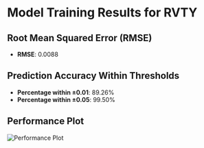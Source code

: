 # Model Training Results for RVTY

## Root Mean Squared Error (RMSE)
- **RMSE**: 0.0088

## Prediction Accuracy Within Thresholds
- **Percentage within ±0.01**: 89.26%
- **Percentage within ±0.05**: 99.50%

## Performance Plot
![Performance Plot](../imgs/RVTY.png)
